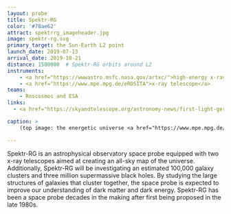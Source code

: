```yaml
---
layout: probe
title: Spektr-RG
color: '#78ae62'
attract: spektrrg_imageheader.jpg
image: spektr-rg.svg
primary_target: the Sun-Earth L2 point
launch_date: 2019-07-13
arrival_date: 2019-10-21
distance: 1500000  # Spektr-RG orbits around L2
instruments:
    - <a href="https://wwwastro.msfc.nasa.gov/artxc/">high-energy x-ray telescope</a>
    - <a href="https://www.mpe.mpg.de/eROSITA">x-ray telescope</a>
teams:
    - Roscosmos and ESA
links:
  - <a href="https://skyandtelescope.org/astronomy-news/first-light-german-x-ray-telescope-erosita/">what Spektr-RG saw</a> when it first opened its telescope

caption: >
    (top image: the energetic universe <a href="https://www.mpe.mpg.de/7461761/news20200619">as seen</a> with one of Spektr-RG's x-ray telescopes, Jeremy Sanders, Hermann Brunner and the eSASS team (MPE); Eugene Churazov, Marat Gilfanov (on behalf of IKI))

---
```

Spektr-RG is an astrophysical observatory space probe equipped with two x-ray telescopes aimed at creating an all-sky map of the universe. Additionally, Spektr-RG will be investigating an estimated 100,000 galaxy clusters and three million supermassive black holes. By studying the large structures of galaxies that cluster together, the space probe is expected to improve our understanding of dark matter and dark energy. Spektr-RG has been a space probe decades in the making after first being proposed in the late 1980s.


